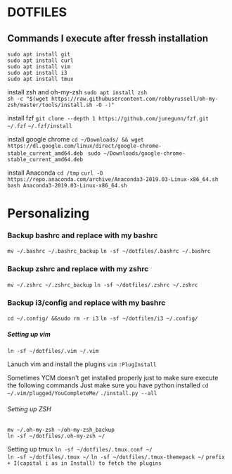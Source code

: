 # DOTFILES
## Commands I execute after fressh installation

`sudo apt install git` </br>
`sudo apt install curl` </br>
`sudo apt install vim` </br>
`sudo apt install i3` </br>
`sudo apt install tmux` </br>

install zsh and oh-my-zsh
`sudo apt install zsh` </br>
`sh -c "$(wget https://raw.githubusercontent.com/robbyrussell/oh-my-zsh/master/tools/install.sh -O -)"`


install fzf
`git clone --depth 1 https://github.com/junegunn/fzf.git ~/.fzf`
`~/.fzf/install`

install google chrome
`cd ~/Downloads/ && wget https://dl.google.com/linux/direct/google-chrome-stable_current_amd64.deb `
`sudo ~/Downloads/google-chrome-stable_current_amd64.deb`

install Anaconda
`cd /tmp`
`curl -O https://repo.anaconda.com/archive/Anaconda3-2019.03-Linux-x86_64.sh`
`bash Anaconda3-2019.03-Linux-x86_64.sh`


# Personalizing

### Backup bashrc and replace with my bashrc
`mv ~/.bashrc ~/.bashrc_backup`
`ln -sf ~/dotfiles/.bashrc ~/.bashrc`

### Backup zshrc and replace with my zshrc
`mv ~/.zshrc ~/.zshrc_backup`
`ln -sf ~/dotfiles/.zshrc ~/.zshrc`

### Backup i3/config and replace with my bashrc
`cd ~/.config/ &&sudo rm -r i3`
`ln -sf ~/dotfiles/i3 ~/.config/`

##### Setting up vim
`ln -sf ~/dotfiles/.vim ~/.vim`

Lanuch vim and install the plugins
`vim`
`:PlugInstall`

Sometimes YCM doesn't get installed properly just to make sure execute the following commands
Just make sure you have python installed
`cd ~/.vim/plugged/YouCompleteMe/`
`./install.py --all`

###### Setting up ZSH
`mv ~/.oh-my-zsh ~/oh-my-zsh_backup` </br>
`ln -sf ~/dotfiles/.oh-my-zsh ~/`


Setting up tmux
`ln -sf ~/dotfiles/.tmux.conf ~/` </br>
`ln -sf ~/dotfiles/.tmux ~/`
`ln -sf ~/dotfiles/.tmux-themepack ~/`
`prefix + I(capital i as in Install) to fetch the plugins`
